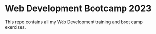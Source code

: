 # Web Development Bootcamp 2023
This repo contains all my Web Development training and boot camp exercises.


